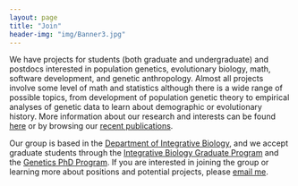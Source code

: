 ```yaml
---
layout: page
title: "Join"
header-img: "img/Banner3.jpg"
---
```


We have projects for students (both graduate and undergraduate) and postdocs
interested in population genetics, evolutionary biology, math, software
development, and genetic anthropology. Almost all projects involve some level
of math and statistics although there is a wide range of possible topics, from
development of population genetic theory to empirical analyses of genetic data
to learn about demographic or evolutionary history. More information about our
research and interests can be found [here](2_research.html) or by browsing our
[recent publications](3_publications.html).

Our group is based in the [Department of Integrative
Biology](https://ibio.wisc.edu), and we accept graduate students through the
[Integrative Biology Graduate
Program](https://integrativebiology.wisc.edu/prospective-students/) and
the [Genetics PhD Program](https://genetics.wisc.edu/ph-d-program/). If you are
interested in joining the group or learning more about positions and potential
projects, please [email me](mailto:apragsdale@wisc.edu).
